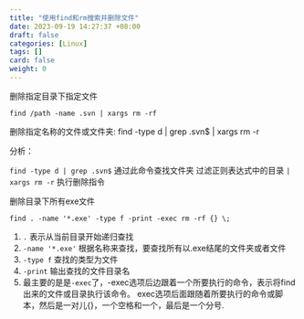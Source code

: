 ```yaml
---
title: "使用find和rm搜索并删除文件"
date: 2023-09-19 14:27:37 +08:00
draft: false
categories: [Linux]
tags: []
card: false
weight: 0
---
```


删除指定目录下指定文件

`find /path -name .svn | xargs rm -rf`

删除指定名称的文件或文件夹: find -type d | grep .svn$ | xargs rm -r

分析：

`find -type d | grep .svn$` 通过此命令查找文件夹 过滤正则表达式中的目录
`| xargs rm -r` 执行删除指令

删除目录下所有exe文件

`find . -name '*.exe' -type f -print -exec rm -rf {} \;`

1. `.` 表示从当前目录开始递归查找
2. ` -name '*.exe' ` 根据名称来查找，要查找所有以.exe结尾的文件夹或者文件
3. ` -type f ` 查找的类型为文件
4. `-print` 输出查找的文件目录名
5. 最主要的是是`-exec`了，-exec选项后边跟着一个所要执行的命令，表示将find出来的文件或目录执行该命令。
exec选项后面跟随着所要执行的命令或脚本，然后是一对儿{}，一个空格和一个，最后是一个分号.
